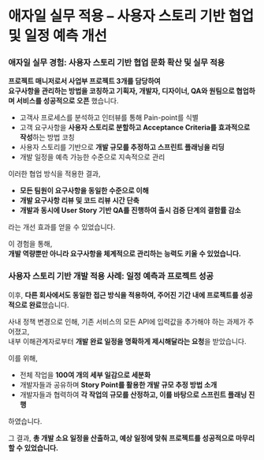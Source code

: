# 애자일 실무 적용 – 사용자 스토리 기반 협업 및 일정 예측 개선

### 애자일 실무 경험: 사용자 스토리 기반 협업 문화 확산 및 실무 적용

**프로젝트 매니저로서 사업부 프로젝트 3개를 담당하여**  
**요구사항을 관리하는 방법을 코칭하고 기획자, 개발자, 디자이너, QA와 원팀으로 협업하며 서비스를 성공적으로 오픈** 했습니다.    

- 고객사 프로세스를 분석하고 인터뷰를 통해 Pain-point를 식별
- 고객 요구사항을 **사용자 스토리로 분할하고 Acceptance Criteria를 효과적으로 작성**하는 방법 코칭
- 사용자 스토리를 기반으로 **개발 규모를 추정하고 스프린트 플래닝을 리딩**
- 개발 일정을 예측 가능한 수준으로 지속적으로 관리

이러한 협업 방식을 적용한 결과,  
- **모든 팀원이 요구사항을 동일한 수준으로 이해**  
- **개발 요구사항 리뷰 및 코드 리뷰 시간 단축**  
- **개발과 동시에 User Story 기반 QA를 진행하여 출시 검증 단계의 결함률 감소**

라는 개선 효과를 얻을 수 있었습니다.

이 경험을 통해,   
**개발 역량뿐만 아니라 요구사항을 체계적으로 관리하는 능력도 키울 수 있었습니다.**  

### 사용자 스토리 기반 개발 적용 사례: 일정 예측과 프로젝트 성공

이후, **다른 회사에서도 동일한 접근 방식을 적용하여, 주어진 기간 내에 프로젝트를 성공적으로 완료**했습니다.

사내 정책 변경으로 인해, 기존 서비스의 모든 API에 입력값을 추가해야 하는 과제가 주어졌고,  
내부 이해관계자로부터 **개발 완료 일정을 명확하게 제시해달라는 요청**을 받았습니다.

이를 위해,

- 전체 작업을 **100여 개의 세부 일감으로 세분화**
- 개발자들과 공유하며 **Story Point를 활용한 개발 규모 추정 방법 소개**
- 개발자들과 협력하여 **각 작업의 규모를 산정하고, 이를 바탕으로 스프린트 플래닝 진행**

하였습니다.

그 결과, **총 개발 소요 일정을 산출하고, 예상 일정에 맞춰 프로젝트를 성공적으로 마무리할 수 있었습니다.**
